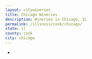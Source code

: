 ```yaml
---
layout: citywineries
title: Chicago Wineries
description: Wineries in Chicago, IL
permalink: /illinois/cook/chicago/
state: il
county: cook
city: chicago
---
```

-
